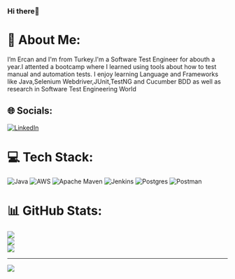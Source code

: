 ### Hi there👋 
   
	
# 💫 About Me:
I’m Ercan and I'm from Turkey.I'm a Software Test Engineer for abouth a year.I attented a bootcamp where I learned using tools about how to test manual and automation tests. I enjoy learning Language and Frameworks like Java,Selenium Webdriver,JUnit,TestNG and Cucumber BDD as well as research in Software Test Engineering World


## 🌐 Socials:
[![LinkedIn](https://img.shields.io/badge/LinkedIn-%230077B5.svg?logo=linkedin&logoColor=white)](https://www.linkedin.com/in/ercanaltun)

# 💻 Tech Stack:
![Java](https://img.shields.io/badge/java-%23ED8B00.svg?style=for-the-badge&logo=java&logoColor=white) ![AWS](https://img.shields.io/badge/AWS-%23FF9900.svg?style=for-the-badge&logo=amazon-aws&logoColor=white) ![Apache Maven](https://img.shields.io/badge/Apache%20Maven-C71A36?style=for-the-badge&logo=Apache%20Maven&logoColor=white) ![Jenkins](https://img.shields.io/badge/jenkins-%232C5263.svg?style=for-the-badge&logo=jenkins&logoColor=white) ![Postgres](https://img.shields.io/badge/postgres-%23316192.svg?style=for-the-badge&logo=postgresql&logoColor=white) ![Postman](https://img.shields.io/badge/Postman-FF6C37?style=for-the-badge&logo=postman&logoColor=white)
# 📊 GitHub Stats:
![](https://github-readme-stats.vercel.app/api?username=ercanaltun&theme=dark&hide_border=false&include_all_commits=false&count_private=false)<br/>
![](https://github-readme-streak-stats.herokuapp.com/?user=ercanaltun&theme=dark&hide_border=false)<br/>
![](https://github-readme-stats.vercel.app/api/top-langs/?username=ercanaltun&theme=dark&hide_border=false&include_all_commits=false&count_private=false&layout=compact)

---
[![](https://visitcount.itsvg.in/api?id=ercanaltun&icon=0&color=0)](https://visitcount.itsvg.in)

<!-- Proudly created with GPRM ( https://gprm.itsvg.in ) -->	




	
	

